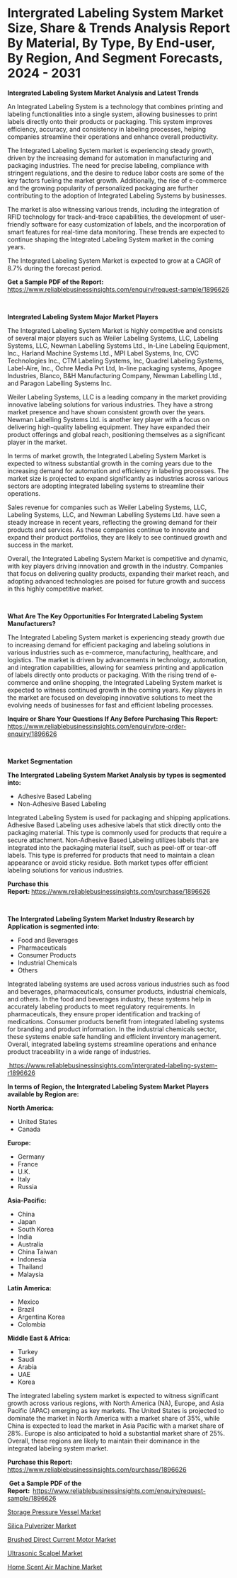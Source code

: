 <p><h1>Intergrated Labeling System Market Size, Share & Trends Analysis Report By Material, By Type, By End-user, By Region, And Segment Forecasts, 2024 - 2031</h1></p><p><strong>Intergrated Labeling System Market Analysis and Latest Trends</strong></p>
<p><p>An Integrated Labeling System is a technology that combines printing and labeling functionalities into a single system, allowing businesses to print labels directly onto their products or packaging. This system improves efficiency, accuracy, and consistency in labeling processes, helping companies streamline their operations and enhance overall productivity.</p><p>The Integrated Labeling System market is experiencing steady growth, driven by the increasing demand for automation in manufacturing and packaging industries. The need for precise labeling, compliance with stringent regulations, and the desire to reduce labor costs are some of the key factors fueling the market growth. Additionally, the rise of e-commerce and the growing popularity of personalized packaging are further contributing to the adoption of Integrated Labeling Systems by businesses.</p><p>The market is also witnessing various trends, including the integration of RFID technology for track-and-trace capabilities, the development of user-friendly software for easy customization of labels, and the incorporation of smart features for real-time data monitoring. These trends are expected to continue shaping the Integrated Labeling System market in the coming years.</p><p>The Integrated Labeling System Market is expected to grow at a CAGR of 8.7% during the forecast period.</p></p>
<p><strong>Get a Sample PDF of the Report:&nbsp;</strong> <a href="https://www.reliablebusinessinsights.com/enquiry/request-sample/1896626">https://www.reliablebusinessinsights.com/enquiry/request-sample/1896626</a></p>
<p>&nbsp;</p>
<p><strong>Intergrated Labeling System Major Market Players</strong></p>
<p><p>The Integrated Labeling System Market is highly competitive and consists of several major players such as Weiler Labeling Systems, LLC, Labeling Systems, LLC, Newman Labelling Systems Ltd., In-Line Labeling Equipment, Inc., Harland Machine Systems Ltd., MPI Label Systems, Inc, CVC Technologies Inc., CTM Labeling Systems, Inc, Quadrel Labeling Systems, Label-Aire, Inc., Ochre Media Pvt Ltd, In-line packaging systems, Apogee Industries, Blanco, B&H Manufacturing Company, Newman Labelling Ltd., and Paragon Labelling Systems Inc.</p><p>Weiler Labeling Systems, LLC is a leading company in the market providing innovative labeling solutions for various industries. They have a strong market presence and have shown consistent growth over the years. Newman Labelling Systems Ltd. is another key player with a focus on delivering high-quality labeling equipment. They have expanded their product offerings and global reach, positioning themselves as a significant player in the market.</p><p>In terms of market growth, the Integrated Labeling System Market is expected to witness substantial growth in the coming years due to the increasing demand for automation and efficiency in labeling processes. The market size is projected to expand significantly as industries across various sectors are adopting integrated labeling systems to streamline their operations.</p><p>Sales revenue for companies such as Weiler Labeling Systems, LLC, Labeling Systems, LLC, and Newman Labelling Systems Ltd. have seen a steady increase in recent years, reflecting the growing demand for their products and services. As these companies continue to innovate and expand their product portfolios, they are likely to see continued growth and success in the market.</p><p>Overall, the Integrated Labeling System Market is competitive and dynamic, with key players driving innovation and growth in the industry. Companies that focus on delivering quality products, expanding their market reach, and adopting advanced technologies are poised for future growth and success in this highly competitive market.</p></p>
<p>&nbsp;</p>
<p><strong>What Are The Key Opportunities For Intergrated Labeling System Manufacturers?</strong></p>
<p><p>The Integrated Labeling System market is experiencing steady growth due to increasing demand for efficient packaging and labeling solutions in various industries such as e-commerce, manufacturing, healthcare, and logistics. The market is driven by advancements in technology, automation, and integration capabilities, allowing for seamless printing and application of labels directly onto products or packaging. With the rising trend of e-commerce and online shopping, the Integrated Labeling System market is expected to witness continued growth in the coming years. Key players in the market are focused on developing innovative solutions to meet the evolving needs of businesses for fast and efficient labeling processes.</p></p>
<p><strong>Inquire or Share Your Questions If Any Before Purchasing This Report:</strong> <a href="https://www.reliablebusinessinsights.com/enquiry/pre-order-enquiry/1896626">https://www.reliablebusinessinsights.com/enquiry/pre-order-enquiry/1896626</a></p>
<p>&nbsp;</p>
<p><strong>Market Segmentation</strong></p>
<p><strong>The Intergrated Labeling System Market Analysis by types is segmented into:</strong></p>
<p><ul><li>Adhesive Based Labeling</li><li>Non-Adhesive Based Labeling</li></ul></p>
<p><p>Integrated Labeling System is used for packaging and shipping applications. Adhesive Based Labeling uses adhesive labels that stick directly onto the packaging material. This type is commonly used for products that require a secure attachment. Non-Adhesive Based Labeling utilizes labels that are integrated into the packaging material itself, such as peel-off or tear-off labels. This type is preferred for products that need to maintain a clean appearance or avoid sticky residue. Both market types offer efficient labeling solutions for various industries.</p></p>
<p><strong>Purchase this Report:&nbsp;</strong><a href="https://www.reliablebusinessinsights.com/purchase/1896626">https://www.reliablebusinessinsights.com/purchase/1896626</a></p>
<p>&nbsp;</p>
<p><strong>The Intergrated Labeling System Market Industry Research by Application is segmented into:</strong></p>
<p><ul><li>Food and Beverages</li><li>Pharmaceuticals</li><li>Consumer Products</li><li>Industrial Chemicals</li><li>Others</li></ul></p>
<p><p>Integrated labeling systems are used across various industries such as food and beverages, pharmaceuticals, consumer products, industrial chemicals, and others. In the food and beverages industry, these systems help in accurately labeling products to meet regulatory requirements. In pharmaceuticals, they ensure proper identification and tracking of medications. Consumer products benefit from integrated labeling systems for branding and product information. In the industrial chemicals sector, these systems enable safe handling and efficient inventory management. Overall, integrated labeling systems streamline operations and enhance product traceability in a wide range of industries.</p></p>
<p><a href="https://www.reliablebusinessinsights.com/intergrated-labeling-system-r1896626">&nbsp;https://www.reliablebusinessinsights.com/intergrated-labeling-system-r1896626</a></p>
<p><strong>In terms of Region, the Intergrated Labeling System Market Players available by Region are:</strong></p>
<p>
    <p> <strong> North America: </strong>
        <ul>
            <li>United States</li>
            <li>Canada</li>
        </ul>
        </p> 
    <p> <strong> Europe: </strong>
        <ul>
            <li>Germany</li>
            <li>France</li>
            <li>U.K.</li>
            <li>Italy</li>
            <li>Russia</li>
        </ul>
        </p> 
    <p> <strong> Asia-Pacific: </strong>
        <ul>
            <li>China</li>
            <li>Japan</li>
            <li>South Korea</li>
            <li>India</li>
            <li>Australia</li>
            <li>China Taiwan</li>
            <li>Indonesia</li>
            <li>Thailand</li>
            <li>Malaysia</li>
        </ul>
        </p> 
    <p> <strong> Latin America: </strong>
        <ul>
            <li>Mexico</li>
            <li>Brazil</li>
            <li>Argentina Korea</li>
            <li>Colombia</li>
        </ul>
        </p> 
    <p> <strong> Middle East & Africa: </strong>
        <ul>
            <li>Turkey</li>
            <li>Saudi</li>
            <li>Arabia</li>
            <li>UAE</li>
            <li>Korea</li>
        </ul>
    </p>
    </p>
<p><p>The integrated labeling system market is expected to witness significant growth across various regions, with North America (NA), Europe, and Asia Pacific (APAC) emerging as key markets. The United States is projected to dominate the market in North America with a market share of 35%, while China is expected to lead the market in Asia Pacific with a market share of 28%. Europe is also anticipated to hold a substantial market share of 25%. Overall, these regions are likely to maintain their dominance in the integrated labeling system market.</p></p>
<p><strong>Purchase this Report: </strong><a href="https://www.reliablebusinessinsights.com/purchase/1896626">https://www.reliablebusinessinsights.com/purchase/1896626</a></p>
<p>&nbsp;<strong>Get a Sample PDF of the Report:&nbsp;&nbsp;</strong><a href="https://www.reliablebusinessinsights.com/enquiry/request-sample/1896626">https://www.reliablebusinessinsights.com/enquiry/request-sample/1896626</a></p>
<p><strong></strong></p>
<p><p><a href="https://github.com/msLonKoss78/Market-Research-Report-List-1/blob/main/storage-pressure-vessel-market.md">Storage Pressure Vessel Market</a></p><p><a href="https://github.com/lairestrong/Market-Research-Report-List-1/blob/main/silica-pulverizer-market.md">Silica Pulverizer Market</a></p><p><a href="https://github.com/bmorecock/Market-Research-Report-List-4/blob/main/brushed-direct-current-motor-market.md">Brushed Direct Current Motor Market</a></p><p><a href="https://issuu.com/reportprime-2/docs/ultrasonic-scalpel-market-size-2030.pptx">Ultrasonic Scalpel Market</a></p><p><a href="https://github.com/drzsklfn31/Market-Research-Report-List-1/blob/main/home-scent-air-machine-market.md">Home Scent Air Machine Market</a></p></p>